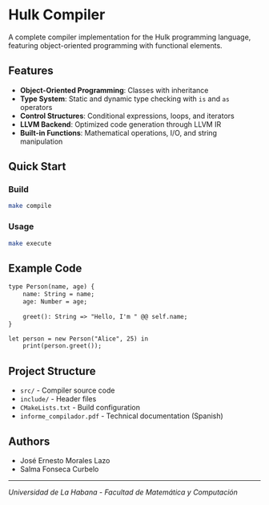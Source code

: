 # Hulk Compiler

A complete compiler implementation for the Hulk programming language, featuring object-oriented programming with functional elements.

## Features

- **Object-Oriented Programming**: Classes with inheritance
- **Type System**: Static and dynamic type checking with `is` and `as` operators
- **Control Structures**: Conditional expressions, loops, and iterators
- **LLVM Backend**: Optimized code generation through LLVM IR
- **Built-in Functions**: Mathematical operations, I/O, and string manipulation

## Quick Start

### Build
```bash
make compile
```

### Usage
```bash
make execute
```

## Example Code

```hulk
type Person(name, age) {
    name: String = name;
    age: Number = age;
    
    greet(): String => "Hello, I'm " @@ self.name;
}

let person = new Person("Alice", 25) in
    print(person.greet());
```

## Project Structure

- `src/` - Compiler source code
- `include/` - Header files
- `CMakeLists.txt` - Build configuration
- `informe_compilador.pdf` - Technical documentation (Spanish)

## Authors

- José Ernesto Morales Lazo
- Salma Fonseca Curbelo

---
*Universidad de La Habana - Facultad de Matemática y Computación*